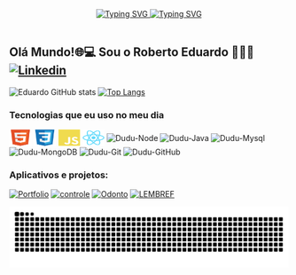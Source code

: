 <div align="center">
  <a href="https://git.io/typing-svg">
    <img src="https://readme-typing-svg.demolab.com?font=Fira+Code&weight=500&size=22&pause=1000&color=00FF00&center=true&vCenter=true&random=false&width=524&lines=%E2%8A%B9+BEM+VINDO(A)+AO+MEU+GITHUB!+%E2%8A%B9+" alt="Typing SVG">
    <img src="https://readme-typing-svg.demolab.com?font=Fira+Code&weight=500&size=22&pause=2000&color=00FF00&center=true&vCenter=true&random=false&width=524&lines=%E2%8A%B9+SOU DESENVOLVEDOR FULL STACK!+%E2%8A%B9+" alt="Typing SVG">

  </a>
</div>

<img align="center" alt="" src="./src/header-gif.gif">


## Olá Mundo!🌐💻 Sou o Roberto Eduardo 👨🏻‍💻 [![Linkedin](	https://img.shields.io/badge/LinkedIn-0077B5?style=for-the-badge&logo=linkedin&logoColor=white)](https://www.linkedin.com/in/roberto-eduardo-md01/)

![Eduardo GitHub stats](https://github-readme-stats.vercel.app/api?username=robertoeduardomd&show_icons=true&theme=highcontrast&count_private=true)
[![Top Langs](https://github-readme-stats.vercel.app/api/top-langs/?username=robertoeduardomd&layout=donut&theme=highcontrast)](https://github.com/robertoeduardomd/github-readme-stats)

### Tecnologias que eu uso no meu dia

<div style="display: inline_block">
  <img align="center" alt="Dudu-HTML" height="30" width="40" src="https://raw.githubusercontent.com/devicons/devicon/master/icons/html5/html5-original.svg">
  <img align="center" alt="Dudu-CSS" height="30" width="40" src="https://raw.githubusercontent.com/devicons/devicon/master/icons/css3/css3-original.svg">
  <img align="center" alt="Dudu-Js" height="30" width="40" src="https://raw.githubusercontent.com/devicons/devicon/master/icons/javascript/javascript-plain.svg">
  <img align="center" alt="Dudu-React" height="30" width="40" src="https://raw.githubusercontent.com/devicons/devicon/master/icons/react/react-original.svg">
  <img align="center" alt="Dudu-Node" height="30" width="40" src="https://cdn.jsdelivr.net/gh/devicons/devicon@latest/icons/nodejs/nodejs-plain-wordmark.svg" />
  <img align="center" alt="Dudu-Java" height="35" width="45" src="https://cdn.jsdelivr.net/gh/devicons/devicon@latest/icons/java/java-original.svg" />
  <img align="center" alt="Dudu-Mysql" height="35" width="45" src="https://cdn.jsdelivr.net/gh/devicons/devicon@latest/icons/mysql/mysql-original-wordmark.svg" />
  <img align="center" alt="Dudu-MongoDB" height="35" width="45" src="https://cdn.jsdelivr.net/gh/devicons/devicon@latest/icons/mongodb/mongodb-plain-wordmark.svg" />
  <img align="center" alt="Dudu-Git" height="35" width="45" src="https://cdn.jsdelivr.net/gh/devicons/devicon@latest/icons/git/git-plain-wordmark.svg" />
  <img align="center" alt="Dudu-GitHub" height="35" width="45" src="https://cdn.jsdelivr.net/gh/devicons/devicon@latest/icons/github/github-original.svg"  />
 <i class="devicon-github-original"></i>
</div>

### Aplicativos e projetos:

[![Portfolio](	https://img.shields.io/badge/Portfolio-000000?style=for-the-badge&logo=vercel&logoColor=red)](https://roberto-eduardo-portfolio.vercel.app/)
[![controle](	https://img.shields.io/badge/controle-000000?style=for-the-badge&logo=vercel&logoColor=white)](https://controle-de-despezasversaosimples.vercel.app//)
[![Odonto](	https://img.shields.io/badge/Odonto-000000?style=for-the-badge&logo=vercel&logoColor=blue)](https://odontoesteticaversaosimples.vercel.app/)
[![LEMBREF](	https://img.shields.io/badge/Lembref-000000?style=for-the-badge&logo=vercel&logoColor=yellow)](https://lembref.vercel.app/)

<picture align="center">
  <source media="(prefers-color-scheme: dark)" srcset="https://raw.githubusercontent.com/robertoeduardomd/robertoeduardomd/output/github-contribution-grid-snake-dark.svg">
  <source media="(prefers-color-scheme: light)" srcset="https://raw.githubusercontent.com/robertoeduardomd/robertoeduardomd/output/github-contribution-grid-snake-dark.svg">
  <img align="center" alt="github contribution grid snake animation" src="https://raw.githubusercontent.com/robertoeduardomd/robertoeduardomd/output/github-contribution-grid-snake.svg">
</picture>


